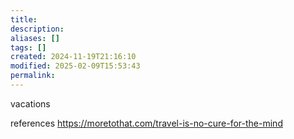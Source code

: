 ```yaml
---
title: 
description: 
aliases: []
tags: []
created: 2024-11-19T21:16:10
modified: 2025-02-09T15:53:43
permalink:
---
```


vacations 

references
https://moretothat.com/travel-is-no-cure-for-the-mind
